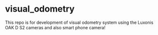 # visual_odometry

This repo is for development of visual odometry system using the Luxonis OAK D S2 cameras and also smart phone camera!

